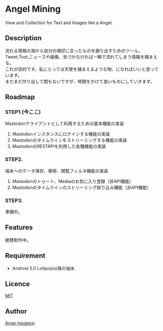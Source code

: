 Angel Mining
====

View and Collection for Text and Images like a Angel.

## Description

流れる情報の海から自分の嗜好に合ったものを掘り出すためのツール。  
Tweet,Toot,ニュースや画像、気づかなければ一瞬で流れてしまう情報を捕まえる。  
これが目的です。私にとっては天使を捕まえるような物、になればいいと思っています。  
まだまだ作り出して間もないですが、時間をかけて良いものにしていきます。

## Roadmap
### STEP1.(今ここ)
Mastodonクライアントとして利用するための基本機能の実装
1. Mastodonインスタンスにログインする機能の実装
2. Mastodonのタイムラインをストリーミングする機能の実装
3. MastodonのRESTAPIを利用した各種機能の実装

### STEP2.
端末へのデータ保存、検索、閲覧フィルタ機能の実装
1. Mastodonのトゥート、Mediaのお気に入り登録（非API機能）
2. Mastodonのタイムラインのストリーミング絞り込み機能（非API機能）

### STEP3.
準備中。

## Features
絶賛制作中。

## Requirement

* Android 5.0 Lollipop以降の端末.

## Licence

[MIT](https://github.com/npdess/mining/blob/master/LICENSE)

## Author

[Ange (npdess)](https://github.com/npdess)
